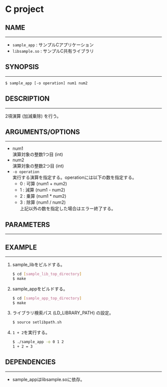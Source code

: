 # C project


## NAME
----------------------------------------
- `sample_app` : サンプルCアプリケーション
- `libsample.so` : サンプルC共有ライブラリ


## SYNOPSIS
----------------------------------------
```sh
$ sample_app [-o operation] num1 num2
```


## DESCRIPTION
----------------------------------------
2項演算 (加減乗除) を行う。


## ARGUMENTS/OPTIONS
----------------------------------------
- num1  
    演算対象の整数1つ目 (int)
- num2  
    演算対象の整数2つ目 (int)
- `-o operation`  
    実行する演算を指定する。operationには以下の数を指定する。
    - 0 : 可算 (num1 + num2)
    - 1 : 減算 (num1 - num2)
    - 2 : 乗算 (num1 * num2)
    - 3 : 除算 (num1 / num2)  
    上記以外の数を指定した場合はエラー終了する。


## PARAMETERS
----------------------------------------


## EXAMPLE
----------------------------------------
1. sample_libをビルドする。
    ```sh
    $ cd [sample_lib_top_directory]
    $ make
    ```
2. sample_appをビルドする。
    ```sh
    $ cd [sample_app_top_directory]
    $ make
    ```
3. ライブラリ検索パス (LD_LIBRARY_PATH) の設定。
    ```sh
    $ source setlibpath.sh
    ```
4. `1 + 2`を実行する。
    ```sh
    $ ./sample_app -o 0 1 2
    1 + 2 = 3
    ```


## DEPENDENCIES
----------------------------------------
- sample_appはlibsample.soに依存。

